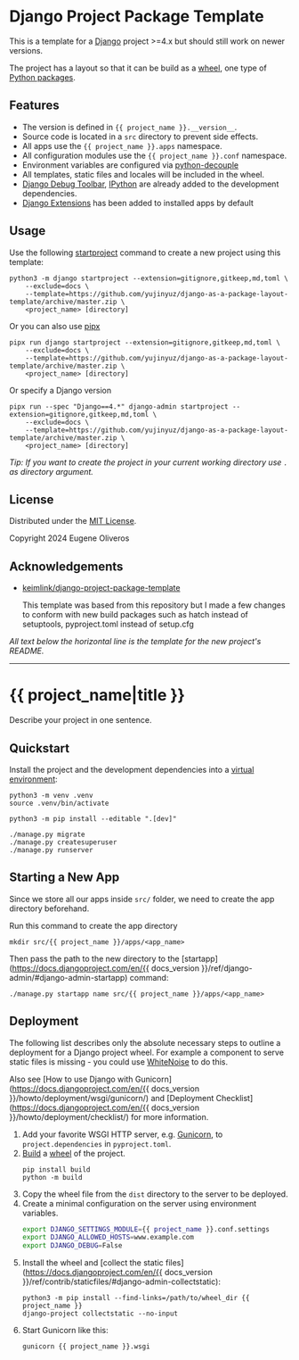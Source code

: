 <!-- README.md{% comment %} -->
# Django Project Package Template

This is a template for a [Django](https://www.djangoproject.com/) project >=4.x but should still work on newer versions.

The project has a layout so that it can be build as a [wheel](https://github.com/pypa/wheel), one type of [Python packages](https://pypi.org/help/#packages).

## Features

* The version is defined in `{{ project_name }}.__version__`.
* Source code is located in a `src` directory to prevent side effects.
* All apps use the `{{ project_name }}.apps` namespace.
* All configuration modules use the `{{ project_name }}.conf` namespace.
* Environment variables are configured via [python-decouple](https://github.com/HBNetwork/python-decouple)
* All templates, static files and locales will be included in the wheel.
* [Django Debug Toolbar](https://github.com/jazzband/django-debug-toolbar),
  [IPython](https://ipython.org) are already added to the development dependencies.
* [Django Extensions](django-extensions/django-extensions) has been added to installed apps by
  default

## Usage

Use the following [startproject](https://docs.djangoproject.com/en/stable/ref/django-admin/#django-admin-startproject) command to create a new project using this template:

```console
python3 -m django startproject --extension=gitignore,gitkeep,md,toml \
    --exclude=docs \
    --template=https://github.com/yujinyuz/django-as-a-package-layout-template/archive/master.zip \
    <project_name> [directory]
```

Or you can also use [pipx](https://github.com/pypa/pipx)

```console
pipx run django startproject --extension=gitignore,gitkeep,md,toml \
    --exclude=docs \
    --template=https://github.com/yujinyuz/django-as-a-package-layout-template/archive/master.zip \
    <project_name> [directory]
```

Or specify a Django version

```console
pipx run --spec "Django==4.*" django-admin startproject --extension=gitignore,gitkeep,md,toml \
    --exclude=docs \
    --template=https://github.com/yujinyuz/django-as-a-package-layout-template/archive/master.zip \
    <project_name> [directory]
```

_Tip: If you want to create the project in your current working directory use `.` as directory argument._

## License

Distributed under the [MIT License](https://opensource.org/licenses/MIT).

Copyright 2024 Eugene Oliveros

## Acknowledgements

- [keimlink/django-project-package-template](https://github.com/keimlink/django-project-package-template)

  This template was based from this repository but I made a few changes to conform with new build
  packages such as hatch instead of setuptools, pyproject.toml instead of setup.cfg

_All text below the horizontal line is the template for the new project's README._

---
<!-- {% endcomment %} -->

# {{ project_name|title }}

Describe your project in one sentence.

## Quickstart

Install the project and the development dependencies into a [virtual environment](https://docs.python.org/3/tutorial/venv.html):

```console
python3 -m venv .venv
source .venv/bin/activate

python3 -m pip install --editable ".[dev]"

./manage.py migrate
./manage.py createsuperuser
./manage.py runserver
```

## Starting a New App

Since we store all our apps inside `src/` folder, we need to create the app directory beforehand.

Run this command to create the app directory

```console
mkdir src/{{ project_name }}/apps/<app_name>
```

Then pass the path to the new directory to the [startapp](https://docs.djangoproject.com/en/{{ docs_version }}/ref/django-admin/#django-admin-startapp) command:

```console
./manage.py startapp name src/{{ project_name }}/apps/<app_name>
```

## Deployment

The following list describes only the absolute necessary steps to outline a deployment for a Django project wheel. For example a component to serve static files is missing - you could use [WhiteNoise](https://github.com/evansd/whitenoise/) to do this.

Also see [How to use Django with Gunicorn](https://docs.djangoproject.com/en/{{ docs_version }}/howto/deployment/wsgi/gunicorn/) and [Deployment Checklist](https://docs.djangoproject.com/en/{{ docs_version }}/howto/deployment/checklist/) for more information.

1.  Add your favorite WSGI HTTP server, e.g.  [Gunicorn](https://gunicorn.org/), to `project.dependencies` in `pyproject.toml`.
2.  [Build](https://packaging.python.org/tutorials/packaging-projects/#generating-distribution-archives) a [wheel](https://github.com/pypa/wheel) of the project.
    ```console
    pip install build
    python -m build
    ```
4.  Copy the wheel file from the `dist` directory to the server to be deployed.
5.  Create a minimal configuration on the server using environment variables.
    ```bash
    export DJANGO_SETTINGS_MODULE={{ project_name }}.conf.settings
    export DJANGO_ALLOWED_HOSTS=www.example.com
    export DJANGO_DEBUG=False
    ```
6.  Install the wheel and [collect the static files](https://docs.djangoproject.com/en/{{ docs_version }}/ref/contrib/staticfiles/#django-admin-collectstatic):
    ```console
    python3 -m pip install --find-links=/path/to/wheel_dir {{ project_name }}
    django-project collectstatic --no-input
    ```
7.  Start Gunicorn like this:
    ```console
    gunicorn {{ project_name }}.wsgi
    ```
